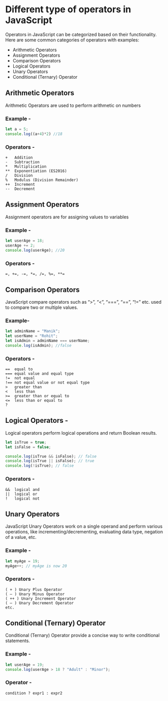 # Different type of operators in JavaScript
Operators in JavaScript can be categorized based on their functionality. Here are some common categories of operators with examples:

 - Arithmetic Operators
 - Assignment Operators
 - Comparison Operators
 - Logical Operators
 - Unary Operators
 - Conditional (Ternary) Operator

 ## Arithmetic Operators
 Arithmetic Operators are used to perform arithmetic on numbers
 ### Example - 
 ```js
 let a = 5;
 console.log((a+4)*2) //18
 ```
 ### Operators - 
 ```
+	Addition
-	Subtraction
*	Multiplication
**	Exponentiation (ES2016)
/	Division
%	Modulus (Division Remainder)
++	Increment
--	Decrement
```

## Assignment Operators
Assignment operators are for assigning values to variables
 ### Example - 
```js
let userAge = 18;
userAge += 2;
console.log(userAge); //20
```
### Operators -
```
=, +=, -=, *=, /=, %=, **=
```

## Comparison Operators
JavaScript compare operators such as “>”, “<”, “===”, “==”, “!=” etc. used to compare two or multiple values.

### Example-
```js
let adminName = "Manik";
let userName = "Rohit";
let isAdmin = adminName === userName;
console.log(isAdmin); //false
```

### Operators - 
```
==	equal to
===	equal value and equal type
!=	not equal
!==	not equal value or not equal type
>	greater than
<	less than
>=	greater than or equal to
<=	less than or equal to
?
```

## Logical Operators -
Logical operators perform logical operations and return Boolean results.

```js
let isTrue = true;
let isFalse = false;

console.log(isTrue && isFalse); // false
console.log(isTrue || isFalse); // true
console.log(!isTrue); // false
```

### Operators - 
```
&&	logical and
||	logical or
!	logical not
```

## Unary Operators
JavaScript Unary Operators work on a single operand and perform various operations, like incrementing/decrementing, evaluating data type, negation of a value, etc.

### Example - 
```js
let myAge = 19;
myAge++; // myAge is now 20
```

### Operators - 
```
( + ) Unary Plus Operator 
( – ) Unary Minus Operator 
( ++ ) Unary Increment Operator
( — ) Unary Decrement Operator 
etc.
```

## Conditional (Ternary) Operator
Conditional (Ternary) Operator provide a concise way to write conditional statements.

### Example - 
```js
let userAge = 19;
console.log(userAge > 18 ? "Adult" : "Minor");
```
### Operator -
```
condition ? expr1 : expr2
```